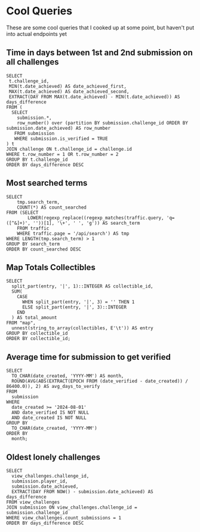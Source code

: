 # Cool Queries

These are some cool queries that I cooked up at some point, but haven't put into actual endpoints yet

## Time in days between 1st and 2nd submission on all challenges

```
SELECT
 t.challenge_id,
 MIN(t.date_achieved) AS date_achieved_first,
 MAX(t.date_achieved) AS date_achieved_second,
 EXTRACT(DAY FROM MAX(t.date_achieved) - MIN(t.date_achieved)) AS days_difference
FROM (
  SELECT
    submission.*,
    row_number() over (partition BY submission.challenge_id ORDER BY submission.date_achieved) AS row_number
   FROM submission
   WHERE submission.is_verified = TRUE
) t
JOIN challenge ON t.challenge_id = challenge.id
WHERE t.row_number = 1 OR t.row_number = 2
GROUP BY t.challenge_id
ORDER BY days_difference DESC
```

## Most searched terms

```
SELECT
	tmp.search_term,
	COUNT(*) AS count_searched
FROM (SELECT
		LOWER(regexp_replace((regexp_matches(traffic.query, 'q=([^&]+)', ''))[1], '\+', ' ', 'g')) AS search_term
	FROM traffic
	WHERE traffic.page = '/api/search') AS tmp
WHERE LENGTH(tmp.search_term) > 1
GROUP BY search_term
ORDER BY count_searched DESC
```

## Map Totals Collectibles

```
SELECT
  split_part(entry, '|', 1)::INTEGER AS collectible_id,
  SUM(
    CASE
      WHEN split_part(entry, '|', 3) = '' THEN 1
      ELSE split_part(entry, '|', 3)::INTEGER
    END
  ) AS total_amount
FROM "map",
  unnest(string_to_array(collectibles, E'\t')) AS entry
GROUP BY collectible_id
ORDER BY collectible_id;
```

## Average time for submission to get verified

```
SELECT
  TO_CHAR(date_created, 'YYYY-MM') AS month,
  ROUND(AVG(ABS(EXTRACT(EPOCH FROM (date_verified - date_created)) / 86400.0)), 2) AS avg_days_to_verify
FROM
  submission
WHERE
  date_created >= '2024-08-01'
  AND date_verified IS NOT NULL
  AND date_created IS NOT NULL
GROUP BY
  TO_CHAR(date_created, 'YYYY-MM')
ORDER BY
  month;
```

## Oldest lonely challenges

```
SELECT
  view_challenges.challenge_id,
  submission.player_id,
  submission.date_achieved,
  EXTRACT(DAY FROM NOW() - submission.date_achieved) AS days_difference
FROM view_challenges
JOIN submission ON view_challenges.challenge_id = submission.challenge_id
WHERE view_challenges.count_submissions = 1
ORDER BY days_difference DESC
```
